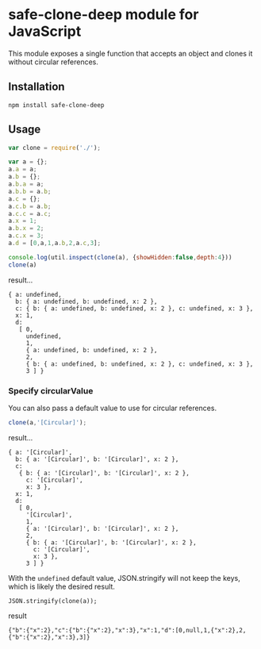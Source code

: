 # safe-clone-deep module for JavaScript

This module exposes a single function that accepts an object and clones it without circular references.

## Installation

```
npm install safe-clone-deep
```

## Usage

```javascript
var clone = require('./');

var a = {};
a.a = a;
a.b = {};
a.b.a = a;
a.b.b = a.b;
a.c = {};
a.c.b = a.b;
a.c.c = a.c;
a.x = 1;
a.b.x = 2;
a.c.x = 3;
a.d = [0,a,1,a.b,2,a.c,3];

console.log(util.inspect(clone(a), {showHidden:false,depth:4}))
clone(a)
```

result...

```
{ a: undefined,
  b: { a: undefined, b: undefined, x: 2 },
  c: { b: { a: undefined, b: undefined, x: 2 }, c: undefined, x: 3 },
  x: 1,
  d:
   [ 0,
     undefined,
     1,
     { a: undefined, b: undefined, x: 2 },
     2,
     { b: { a: undefined, b: undefined, x: 2 }, c: undefined, x: 3 },
     3 ] }
```

### Specify circularValue

You can also pass a default value to use for circular references.

```javascript
clone(a,'[Circular]');
```

result...

```
{ a: '[Circular]',
  b: { a: '[Circular]', b: '[Circular]', x: 2 },
  c:
   { b: { a: '[Circular]', b: '[Circular]', x: 2 },
     c: '[Circular]',
     x: 3 },
  x: 1,
  d:
   [ 0,
     '[Circular]',
     1,
     { a: '[Circular]', b: '[Circular]', x: 2 },
     2,
     { b: { a: '[Circular]', b: '[Circular]', x: 2 },
       c: '[Circular]',
       x: 3 },
     3 ] }
```

With the `undefined` default value, JSON.stringify will not keep the keys, which is likely the desired result.

```
JSON.stringify(clone(a));
```

result

```
{"b":{"x":2},"c":{"b":{"x":2},"x":3},"x":1,"d":[0,null,1,{"x":2},2,{"b":{"x":2},"x":3},3]}
```
